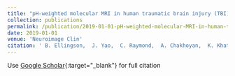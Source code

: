 ```yaml
---
title: "pH-weighted molecular MRI in human traumatic brain injury (TBI) using amine proton chemical exchange saturation transfer echoplanar imaging (CEST EPI)"
collection: publications
permalink: /publication/2019-01-01-pH-weighted-molecular-MRI-in-human-traumatic-brain-injury-TBI-using-amine-proton-chemical-exchange-saturation-transfer-echoplanar-imaging-CEST-EPI
date: 2019-01-01
venue: 'Neuroimage Clin'
citation: ' B. Ellingson,  J. Yao,  C. Raymond,  A. Chakhoyan,  K. Khatibi,  N. Salamon,  J. Villablanca,  I. Wanner,  C. Real,  A. Laiwalla,  D. McArthur,  M. Monti,  D. Hovda,  P. Vespa, &quot;pH-weighted molecular MRI in human traumatic brain injury (TBI) using amine proton chemical exchange saturation transfer echoplanar imaging (CEST EPI).&quot; Neuroimage Clin, 2019.'
---
```

Use [Google Scholar](https://scholar.google.com/scholar?q=pH+weighted+molecular+MRI+in+human+traumatic+brain+injury+(TBI)+using+amine+proton+chemical+exchange+saturation+transfer+echoplanar+imaging+(CEST+EPI)){:target="_blank"} for full citation